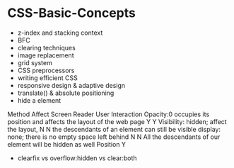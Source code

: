 # CSS-Basic-Concepts
- z-index and stacking context
- BFC
- clearing techniques
- image replacement
- grid system
- CSS preprocessors
- writing efficient CSS
- responsive design & adaptive design
- translate() & absolute positioning
- hide a element
<tr>Method               Affect                                                        Screen Reader   User Interaction</tr>
Opacity:0            occupies its position and affects the layout of the web page       Y               Y
Visibility: hidden;  affect the layout,                                                 N               N
                     the descendants of an element can still be visible
display: none;       there is no empty space left behind                                N               N
                     All the descendants of our element will be hidden as well
Position                                                                                Y
                     
- clearfix vs overflow:hidden vs clear:both
                     

